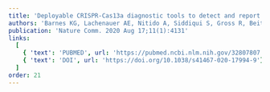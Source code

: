 ```yaml
---
title: 'Deployable CRISPR-Cas13a diagnostic tools to detect and report Ebola and Lassa virus cases in real-time'
authors: 'Barnes KG, Lachenauer AE, Nitido A, Siddiqui S, Gross R, Beitzel B, Siddle KJ, Freije CA, Dighero-Kemp B, Mehta SB, Carter A, Uwanibe J, Ajogbasile F, Olumade T, Odia I, Sandi JD, Momoh M, Metsky HC, Boehm CK, Lin AE, Kemball M, Park DJ, Branco L, Boisen M, Sullivan B, Amare MF, Tiamiyu AB, Parker ZF, Iroezindu M, Grant DS, Modjarrad K, Myhrvold C, Garry RF, Palacios G, Hensley LE, Schaffner SF, Happi CT, Colubri A, Sabeti PC'
publication: 'Nature Comm. 2020 Aug 17;11(1):4131'
links:
  [
    { 'text': 'PUBMED', url: 'https://pubmed.ncbi.nlm.nih.gov/32807807'},
    { 'text': 'DOI', url: 'https://doi.org/10.1038/s41467-020-17994-9'},
  ]
order: 21
---
```


